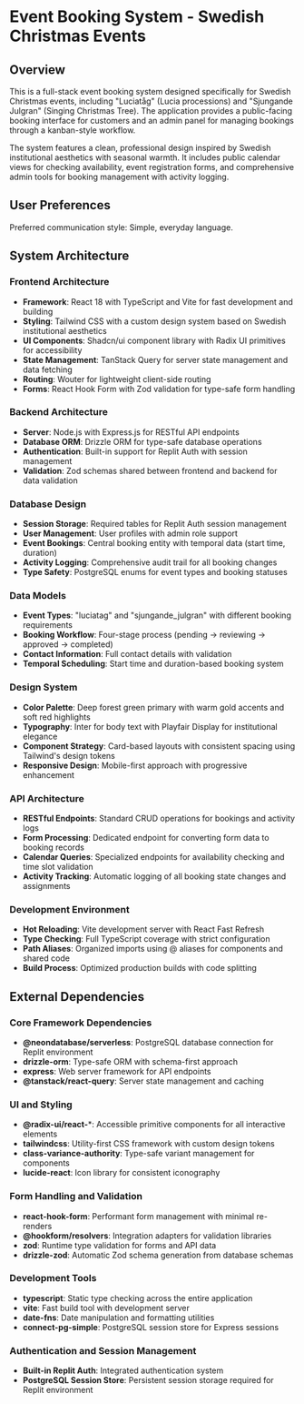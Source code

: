 # Event Booking System - Swedish Christmas Events

## Overview

This is a full-stack event booking system designed specifically for Swedish Christmas events, including "Luciatåg" (Lucia processions) and "Sjungande Julgran" (Singing Christmas Tree). The application provides a public-facing booking interface for customers and an admin panel for managing bookings through a kanban-style workflow.

The system features a clean, professional design inspired by Swedish institutional aesthetics with seasonal warmth. It includes public calendar views for checking availability, event registration forms, and comprehensive admin tools for booking management with activity logging.

## User Preferences

Preferred communication style: Simple, everyday language.

## System Architecture

### Frontend Architecture
- **Framework**: React 18 with TypeScript and Vite for fast development and building
- **Styling**: Tailwind CSS with a custom design system based on Swedish institutional aesthetics
- **UI Components**: Shadcn/ui component library with Radix UI primitives for accessibility
- **State Management**: TanStack Query for server state management and data fetching
- **Routing**: Wouter for lightweight client-side routing
- **Forms**: React Hook Form with Zod validation for type-safe form handling

### Backend Architecture
- **Server**: Node.js with Express.js for RESTful API endpoints
- **Database ORM**: Drizzle ORM for type-safe database operations
- **Authentication**: Built-in support for Replit Auth with session management
- **Validation**: Zod schemas shared between frontend and backend for data validation

### Database Design
- **Session Storage**: Required tables for Replit Auth session management
- **User Management**: User profiles with admin role support
- **Event Bookings**: Central booking entity with temporal data (start time, duration)
- **Activity Logging**: Comprehensive audit trail for all booking changes
- **Type Safety**: PostgreSQL enums for event types and booking statuses

### Data Models
- **Event Types**: "luciatag" and "sjungande_julgran" with different booking requirements
- **Booking Workflow**: Four-stage process (pending → reviewing → approved → completed)
- **Contact Information**: Full contact details with validation
- **Temporal Scheduling**: Start time and duration-based booking system

### Design System
- **Color Palette**: Deep forest green primary with warm gold accents and soft red highlights
- **Typography**: Inter for body text with Playfair Display for institutional elegance
- **Component Strategy**: Card-based layouts with consistent spacing using Tailwind's design tokens
- **Responsive Design**: Mobile-first approach with progressive enhancement

### API Architecture
- **RESTful Endpoints**: Standard CRUD operations for bookings and activity logs
- **Form Processing**: Dedicated endpoint for converting form data to booking records
- **Calendar Queries**: Specialized endpoints for availability checking and time slot validation
- **Activity Tracking**: Automatic logging of all booking state changes and assignments

### Development Environment
- **Hot Reloading**: Vite development server with React Fast Refresh
- **Type Checking**: Full TypeScript coverage with strict configuration
- **Path Aliases**: Organized imports using @ aliases for components and shared code
- **Build Process**: Optimized production builds with code splitting

## External Dependencies

### Core Framework Dependencies
- **@neondatabase/serverless**: PostgreSQL database connection for Replit environment
- **drizzle-orm**: Type-safe ORM with schema-first approach
- **express**: Web server framework for API endpoints
- **@tanstack/react-query**: Server state management and caching

### UI and Styling
- **@radix-ui/react-***: Accessible primitive components for all interactive elements
- **tailwindcss**: Utility-first CSS framework with custom design tokens
- **class-variance-authority**: Type-safe variant management for components
- **lucide-react**: Icon library for consistent iconography

### Form Handling and Validation
- **react-hook-form**: Performant form management with minimal re-renders
- **@hookform/resolvers**: Integration adapters for validation libraries
- **zod**: Runtime type validation for forms and API data
- **drizzle-zod**: Automatic Zod schema generation from database schemas

### Development Tools
- **typescript**: Static type checking across the entire application
- **vite**: Fast build tool with development server
- **date-fns**: Date manipulation and formatting utilities
- **connect-pg-simple**: PostgreSQL session store for Express sessions

### Authentication and Session Management
- **Built-in Replit Auth**: Integrated authentication system
- **PostgreSQL Session Store**: Persistent session storage required for Replit environment
